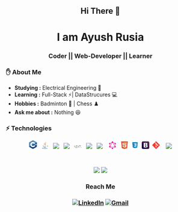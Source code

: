 <h2 align ="center" >Hi There 👋</h2>
<h1 align = "center" >I am Ayush Rusia</h1>
<h3 align ="center">Coder  || Web-Developer  ||  Learner</h3>


### ✋ About Me

-  **Studying :**  Electrical Engineering 🔌
-  **Learning :** Full-Stack ⚡| DataStrucures 💻	
-  **Hobbies :** Badminton 🏸 | Chess ♟️
-  **Ask me about :** Nothing 😆 


### ⚡ Technologies
<p align="center">
  <img width="4%" src="https://github.com/AyushRusia/AyushRusia/blob/main/icons/cpp.svg">&nbsp;&nbsp;
  <img width="4%" src="https://github.com/AyushRusia/AyushRusia/blob/main/icons/java-icon.svg">&nbsp;&nbsp;
  <img width="4%" src="https://www.vectorlogo.zone/logos/reactjs/reactjs-icon.svg">&nbsp;&nbsp;
  <img width="4%" src="https://www.vectorlogo.zone/logos/nodejs/nodejs-icon.svg">&nbsp;&nbsp;
  <img width="4%" src="https://github.com/AyushRusia/AyushRusia/blob/main/icons/Nextjs-logo.svg">&nbsp;&nbsp;
  <img width="4%" src="https://www.svgrepo.com/show/303206/javascript-logo.svg">&nbsp;&nbsp;
  <img width="4%" src="https://www.vectorlogo.zone/logos/typescriptlang/typescriptlang-icon.svg">&nbsp;&nbsp;&nbsp;
  <img width="4%" src="https://github.com/AyushRusia/AyushRusia/blob/main/icons/graphql-icon.svg">&nbsp;&nbsp;
  <img width="4%" src="https://github.com/AyushRusia/AyushRusia/blob/main/icons/w3_html5-icon.svg">&nbsp;
  <img width="4%" src="https://github.com/AyushRusia/AyushRusia/blob/main/icons/icons8-css3.svg">&nbsp;
  <img width="4%" src="https://github.com/AyushRusia/AyushRusia/blob/main/icons/getbootstrap-icon.svg">&nbsp;
  <img width="4%" src="https://github.com/AyushRusia/AyushRusia/blob/main/icons/git-scm-icon.svg">&nbsp;&nbsp;&nbsp;
  <img width="4%" src="https://www.vectorlogo.zone/logos/mongodb/mongodb-icon.svg">
 </p> 
<br />


  <p align="center">
  <img src="https://github-readme-stats.vercel.app/api?username=AyushRusia&count_private=true&show_icons=true" height="170px">
  <img src="https://github-readme-stats.vercel.app/api/top-langs/?username=AyushRusia&langs_count=8&layout=compact" height="170px">
</p>
 
 <h3 align= "center"> Reach Me <h3>
<p align="center">
<a href="https://www.linkedin.com/in/ayushrusia/"><img alt="LinkedIn" src="https://img.shields.io/badge/Linkedin-%230077B5?style=for-the-badge&logo=Linkedin&logoColor=white&&link=https://www.linkedin.com/in/ayushrusia/"></a>
<a href="mailto:ayushrusia11@gmail.com"><img alt="Gmail" src="https://img.shields.io/badge/-Gmail-c14438?style=for-the-badge&logo=Gmail&logoColor=white&link=mailto:ayushrusia11@gmail.com"></a>
</p>
